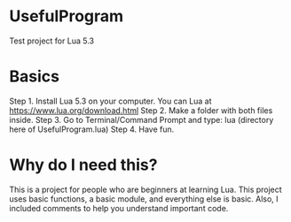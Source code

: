 # UsefulProgram
Test project for Lua 5.3
# Basics
Step 1. Install Lua 5.3 on your computer. You can Lua at https://www.lua.org/download.html
Step 2. Make a folder with both files inside.
Step 3. Go to Terminal/Command Prompt and type: lua (directory here of UsefulProgram.lua)
Step 4. Have fun.
# Why do I need this?
This is a project for people who are beginners at learning Lua.
This project uses basic functions, a basic module, and everything else is basic.
Also, I included comments to help you understand important code.
